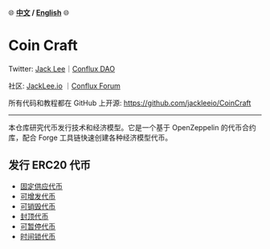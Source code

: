 :globe_with_meridians:	**[中文](https://github.com/jackleeio/CoinCraft/tree/main/README_ZH.md) / [English](https://github.com/jackleeio/CoinCraft/tree/main/Languages/en/README.md)** :globe_with_meridians:	

# Coin Craft

Twitter: [Jack Lee](https://x.com/jackleeio)｜[Conflux DAO](https://x.com/ConfluxDAO)

社区: [JackLee.io](https://jacklee.io/) ｜[Conflux Forum](https://forum.conflux.fun/)

所有代码和教程都在 GitHub 上开源: https://github.com/jackleeio/CoinCraft

---

本仓库研究代币发行技术和经济模型。它是一个基于 OpenZeppelin 的代币合约库，配合 Forge 工具链快速创建各种经济模型代币。

## 发行 ERC20 代币

- [固定供应代币](./docs/zh/ERC20FixedSupply.md)
- [可增发代币](./docs/zh/ERC20Mintable.md)
- [可销毁代币](./docs/zh/ERC20WithBurnable.md)
- [封顶代币](./docs/zh/ERC20WithCapped.md)
- [可暂停代币](./docs/zh/ERC20WithPausable.md)
- [时间锁代币](./docs/zh/ERC20WithTimelock.md)